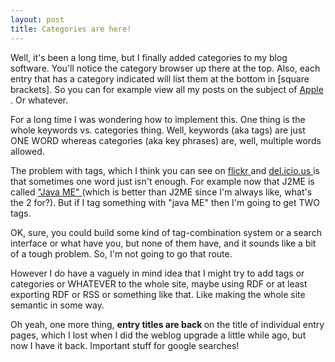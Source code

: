 ```yaml
---
layout: post
title: Categories are here! 
---
```

<p>Well, it's been a long time, but I finally added categories to my blog software. You'll notice the category browser up there at the top. Also, each entry that has a category indicated will list them at the bottom in [square brackets]. So you can for example view all my posts on the subject of <a href="/weblog/tag/Apple">Apple </a>. Or whatever. </p><p>For a long time I was wondering how to implement this. One thing is the whole keywords vs. categories thing. Well, keywords (aka tags) are just ONE WORD whereas categories (aka key phrases) are, well, multiple words allowed. </p><p>The problem with tags, which I think you can see on <a href="http://www.flickr.com/photos/tags/sea/">flickr </a>and <a href="http://del.icio.us/tag/java">del.icio.us </a>is that sometimes one word just isn't enough. For example now that J2ME is called <a href="http://java.sun.com/developer/technicalArticles/javaone2005/naming.html">"Java ME" </a>(which is better than J2ME since I'm always like, what's the 2 for?). But if I tag something with "java ME" then I'm going to get TWO tags. </p><p>OK, sure, you could build some kind of tag-combination system or a search interface or what have you, but none of them have, and it sounds like a bit of a tough problem. So, I'm not going to go that route. </p><p>However I do have a vaguely in mind idea that I might try to add tags or categories or WHATEVER to the whole site, maybe using RDF or at least exporting RDF or RSS or something like that. Like making the whole site semantic in some way. </p><p>Oh yeah, one more thing, <strong>entry titles are back </strong>on the title of individual entry pages, which I lost when I did the weblog upgrade a little while ago, but now I have it back. Important stuff for google searches! </p>
